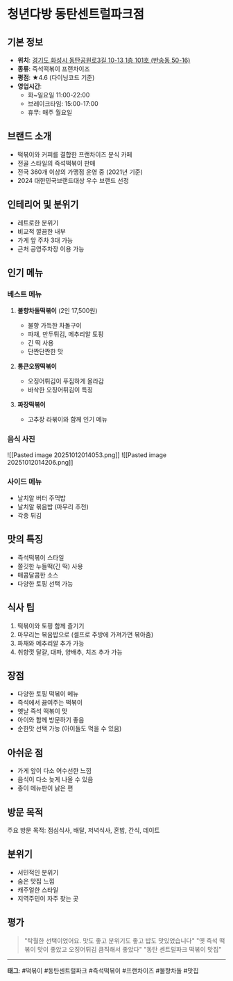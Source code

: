 # 청년다방 동탄센트럴파크점

## 기본 정보
- **위치**: [경기도 화성시 동탄공원로3길 10-13 1층 101호 (반송동 50-16)](https://map.naver.com/p/entry/place/1544654671?lng=127.0614921&lat=37.2069369&placePath=/home?from=map&fromPanelNum=1&additionalHeight=76&timestamp=202510120139&locale=ko&svcName=map_pcv5&entry=plt&searchType=place&c=15.00,0,0,0,dh)
- **종류**: 즉석떡볶이 프랜차이즈
- **평점**: ★4.6 (다이닝코드 기준)
- **영업시간**: 
  - 화~일요일 11:00-22:00
  - 브레이크타임: 15:00-17:00
  - 휴무: 매주 월요일

## 브랜드 소개
- 떡볶이와 커피를 결합한 프랜차이즈 분식 카페
- 전골 스타일의 즉석떡볶이 판매
- 전국 360개 이상의 가맹점 운영 중 (2021년 기준)
- 2024 대한민국브랜드대상 우수 브랜드 선정

## 인테리어 및 분위기
- 레트로한 분위기
- 비교적 깔끔한 내부
- 가게 앞 주차 3대 가능
- 근처 공영주차장 이용 가능

## 인기 메뉴

### 베스트 메뉴
1. **불향차돌떡볶이** (2인 17,500원)
   - 불향 가득한 차돌구이
   - 파채, 만두튀김, 메추리알 토핑
   - 긴 떡 사용
   - 단짠단짠한 맛

2. **통큰오짱떡볶이**
   - 오징어튀김이 푸짐하게 올라감
   - 바삭한 오징어튀김이 특징

3. **짜장떡볶이**
   - 고추장 라볶이와 함께 인기 메뉴

### 음식 사진
![[Pasted image 20251012014053.png]]
![[Pasted image 20251012014206.png]]
### 사이드 메뉴
- 날치알 버터 주먹밥
- 날치알 볶음밥 (마무리 추천)
- 각종 튀김

## 맛의 특징
- 즉석떡볶이 스타일
- 쫄깃한 누들떡(긴 떡) 사용
- 매콤달콤한 소스
- 다양한 토핑 선택 가능

## 식사 팁
1. 떡볶이와 토핑 함께 즐기기
2. 마무리는 볶음밥으로 (셀프로 주방에 가져가면 볶아줌)
3. 파채와 메추리알 추가 가능
4. 취향껏 달걀, 대파, 양배추, 치즈 추가 가능

## 장점
- 다양한 토핑 떡볶이 메뉴
- 즉석에서 끓여주는 떡볶이
- 옛날 즉석 떡볶이 맛
- 아이와 함께 방문하기 좋음
- 순한맛 선택 가능 (아이들도 먹을 수 있음)

## 아쉬운 점
- 가게 앞이 다소 어수선한 느낌
- 음식이 다소 늦게 나올 수 있음
- 종이 메뉴판이 낡은 편

## 방문 목적
주요 방문 목적: 점심식사, 배달, 저녁식사, 혼밥, 간식, 데이트

## 분위기
- 서민적인 분위기
- 숨은 맛집 느낌
- 캐주얼한 스타일
- 지역주민이 자주 찾는 곳

## 평가
> "탁월한 선택이었어요. 맛도 좋고 분위기도 좋고 밥도 맛있었습니다"
> "옛 즉석 떡볶이 맛이 좋았고 오징어튀김 큼직해서 좋았다"
> "동탄 센트럴파크 떡볶이 맛집"

---

**태그**: #떡볶이 #동탄센트럴파크 #즉석떡볶이 #프랜차이즈 #불향차돌 #맛집